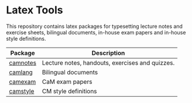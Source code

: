 # Latex Tools
This repository contains latex packages for typesetting lecture notes and exercise sheets, bilingual documents, in-house exam papers and in-house style definitions.

| Package                           | Description                                     |
| --------------------------------- | ------------------------------------------------|
| [camnotes](tex/latex/cmnotes/)     | Lecture notes, handouts, exercises and quizzes. |
| [camlang](tex/latex/cmlang/)       | Bilingual documents                             |
| [camexam](tex/latex/cmexam/)       | CaM exam papers                                  |
| [camstyle](tex/latex/cmstyle/)     | CM style definitions                            | 

